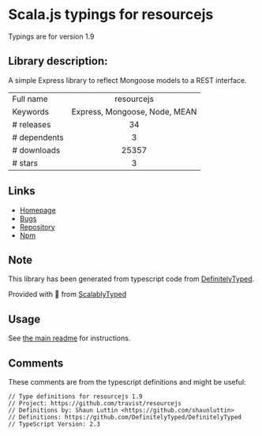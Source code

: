 
# Scala.js typings for resourcejs

Typings are for version 1.9

## Library description:
A simple Express library to reflect Mongoose models to a REST interface.

|                    |                 |
| ------------------ | :-------------: |
| Full name          | resourcejs |
| Keywords           | Express, Mongoose, Node, MEAN |
| # releases         | 34 |
| # dependents       | 3 |
| # downloads        | 25357 |
| # stars            | 3 |

## Links
- [Homepage](https://github.com/travist/resourcejs)
- [Bugs](https://github.com/travist/resourcejs/issues)
- [Repository](https://github.com/travist/resourcejs)
- [Npm](https://www.npmjs.com/package/resourcejs)
    


## Note
This library has been generated from typescript code from [DefinitelyTyped](https://definitelytyped.org).

Provided with :purple_heart: from [ScalablyTyped](https://github.com/oyvindberg/ScalablyTyped)

## Usage
See [the main readme](../../readme.md) for instructions.

## Comments

These comments are from the typescript definitions and might be useful:
```
// Type definitions for resourcejs 1.9
// Project: https://github.com/travist/resourcejs
// Definitions by: Shaun Luttin <https://github.com/shaunluttin>
// Definitions: https://github.com/DefinitelyTyped/DefinitelyTyped
// TypeScript Version: 2.3

```

